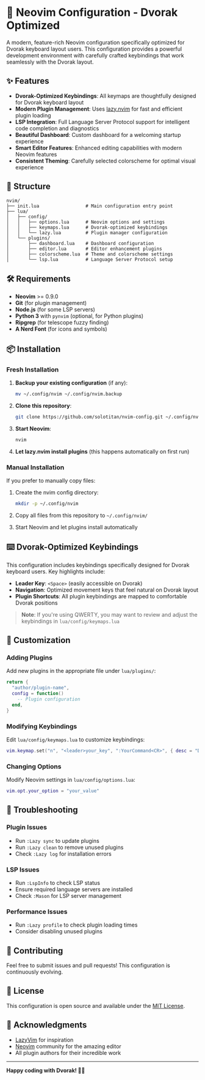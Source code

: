 # 🚀 Neovim Configuration - Dvorak Optimized

A modern, feature-rich Neovim configuration specifically optimized for Dvorak keyboard layout users. This configuration provides a powerful development environment with carefully crafted keybindings that work seamlessly with the Dvorak layout.

## ✨ Features

- **Dvorak-Optimized Keybindings**: All keymaps are thoughtfully designed for Dvorak keyboard layout
- **Modern Plugin Management**: Uses [lazy.nvim](https://github.com/folke/lazy.nvim) for fast and efficient plugin loading
- **LSP Integration**: Full Language Server Protocol support for intelligent code completion and diagnostics
- **Beautiful Dashboard**: Custom dashboard for a welcoming startup experience
- **Smart Editor Features**: Enhanced editing capabilities with modern Neovim features
- **Consistent Theming**: Carefully selected colorscheme for optimal visual experience

## 📁 Structure

```
nvim/
├── init.lua                 # Main configuration entry point
├── lua/
│   ├── config/
│   │   ├── options.lua      # Neovim options and settings
│   │   ├── keymaps.lua      # Dvorak-optimized keybindings
│   │   └── lazy.lua         # Plugin manager configuration
│   └── plugins/
│       ├── dashboard.lua    # Dashboard configuration
│       ├── editor.lua       # Editor enhancement plugins
│       ├── colorscheme.lua  # Theme and colorscheme settings
│       └── lsp.lua          # Language Server Protocol setup
```

## 🛠️ Requirements

- **Neovim** >= 0.9.0
- **Git** (for plugin management)
- **Node.js** (for some LSP servers)
- **Python 3** with `pynvim` (optional, for Python plugins)
- **Ripgrep** (for telescope fuzzy finding)
- **A Nerd Font** (for icons and symbols)

## 📦 Installation

### Fresh Installation

1. **Backup your existing configuration** (if any):
   ```bash
   mv ~/.config/nvim ~/.config/nvim.backup
   ```

2. **Clone this repository**:
   ```bash
   git clone https://github.com/solotitan/nvim-config.git ~/.config/nvim
   ```

3. **Start Neovim**:
   ```bash
   nvim
   ```

4. **Let lazy.nvim install plugins** (this happens automatically on first run)

### Manual Installation

If you prefer to manually copy files:

1. Create the nvim config directory:
   ```bash
   mkdir -p ~/.config/nvim
   ```

2. Copy all files from this repository to `~/.config/nvim/`

3. Start Neovim and let plugins install automatically

## ⌨️ Dvorak-Optimized Keybindings

This configuration includes keybindings specifically designed for Dvorak keyboard users. Key highlights include:

- **Leader Key**: `<Space>` (easily accessible on Dvorak)
- **Navigation**: Optimized movement keys that feel natural on Dvorak layout
- **Plugin Shortcuts**: All plugin keybindings are mapped to comfortable Dvorak positions

> **Note**: If you're using QWERTY, you may want to review and adjust the keybindings in `lua/config/keymaps.lua`

## 🎨 Customization

### Adding Plugins

Add new plugins in the appropriate file under `lua/plugins/`:

```lua
return {
  "author/plugin-name",
  config = function()
    -- Plugin configuration
  end,
}
```

### Modifying Keybindings

Edit `lua/config/keymaps.lua` to customize keybindings:

```lua
vim.keymap.set("n", "<leader>your_key", ":YourCommand<CR>", { desc = "Description" })
```

### Changing Options

Modify Neovim settings in `lua/config/options.lua`:

```lua
vim.opt.your_option = "your_value"
```

## 🔧 Troubleshooting

### Plugin Issues
- Run `:Lazy sync` to update plugins
- Run `:Lazy clean` to remove unused plugins
- Check `:Lazy log` for installation errors

### LSP Issues
- Run `:LspInfo` to check LSP status
- Ensure required language servers are installed
- Check `:Mason` for LSP server management

### Performance Issues
- Run `:Lazy profile` to check plugin loading times
- Consider disabling unused plugins

## 🤝 Contributing

Feel free to submit issues and pull requests! This configuration is continuously evolving.

## 📄 License

This configuration is open source and available under the [MIT License](LICENSE).

## 🙏 Acknowledgments

- [LazyVim](https://github.com/LazyVim/LazyVim) for inspiration
- [Neovim](https://neovim.io/) community for the amazing editor
- All plugin authors for their incredible work

---

**Happy coding with Dvorak! 🎹✨**
